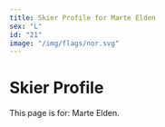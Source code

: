 ```yaml
---
title: Skier Profile for Marte Elden
sex: "L"
id: "21"
image: "/img/flags/nor.svg" 
---
```


# Skier Profile

This page is for: Marte Elden.
    